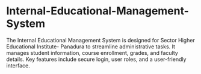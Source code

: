 # Internal-Educational-Management-System
The Internal Educational Management System is designed for Sector Higher Educational Institute- Panadura to streamline administrative tasks. It manages student information, course enrollment, grades, and faculty details. Key features include secure login, user roles, and a user-friendly interface.
